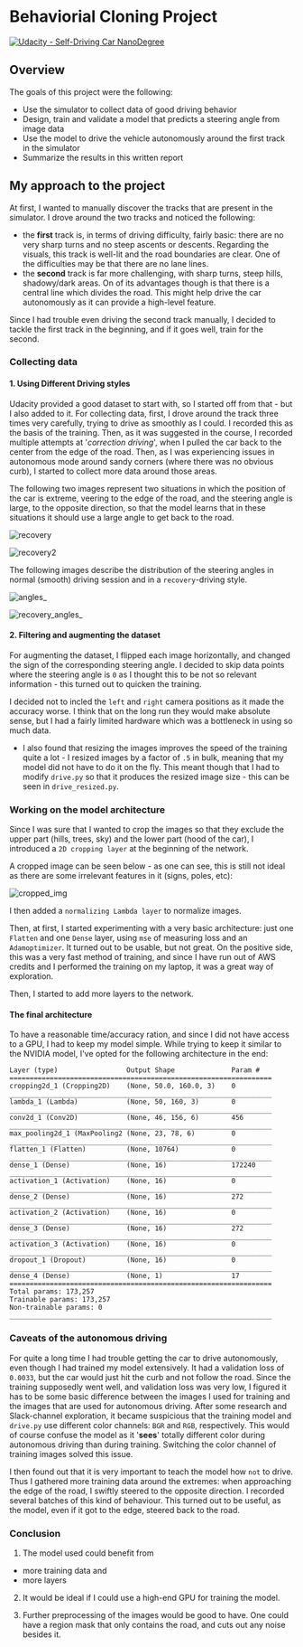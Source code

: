 # Behaviorial Cloning Project

[![Udacity - Self-Driving Car NanoDegree](https://s3.amazonaws.com/udacity-sdc/github/shield-carnd.svg)](http://www.udacity.com/drive)

Overview
---

The goals of this project were the following:
* Use the simulator to collect data of good driving behavior
* Design, train and validate a model that predicts a steering angle from image data
* Use the model to drive the vehicle autonomously around the first track in the simulator
* Summarize the results in this written report

## My approach to the project

At first, I wanted to manually discover the tracks that are present in the simulator. I drove around the two tracks and noticed the following:

- the **first** track is, in terms of driving difficulty, fairly basic: there are no very sharp turns and no steep ascents or descents. Regarding the visuals, this track is well-lit and the road boundaries are clear. One of the difficulties may be that there are no lane lines.
- the **second** track is far more challenging, with sharp turns, steep hills, shadowy/dark areas. On of its advantages though is that there is a central line which divides the road. This might help drive the car autonomously as it can provide a high-level feature.

Since I had trouble even driving the second track manually, I decided to tackle the first track in the beginning, and if it goes well, train for the second.

### Collecting data

#### 1. Using Different Driving styles

Udacity provided a good dataset to start with, so I started off from that - but I also added to it.
For collecting data, first, I drove around the track three times very carefully, trying to drive as smoothly as I could. I recorded this as the basis of the training. Then, as it was suggested in the course, I recorded multiple attempts at '*correction driving*', when I pulled the car back to the center from the edge of the road. Then, as I was experiencing issues in autonomous mode around sandy corners (where there was no obvious curb), I started to collect more data around those areas.

The following two images represent two situations in which the position of the car is extreme, veering to the edge of the road, and the steering angle is large, to the opposite direction, so that the model learns that in these situations it should use a large angle to get back to the road.  

![recovery](imgs/center_2017_12_13_17_48_24_998.jpg)

![recovery2](imgs/center_2017_12_13_17_51_34_319.jpg)

The following images describe the distribution of the steering angles in normal (smooth) driving session and in a `recovery`-driving style.

![angles_](imgs/angles_.png)

![recovery_angles_](imgs/recovery_angles.png)


#### 2. Filtering and augmenting the dataset

For augmenting the dataset, I flipped each image horizontally, and changed the sign of the corresponding steering angle.
I decided to skip data points where the steering angle is `0` as I thought this to be not so relevant information - this turned out to quicken the training.

I decided not to incled the `left` and `right` camera positions as it made the accuracy worse. I think that on the long run they would make absolute sense, but I had a fairly limited hardware which was a bottleneck in using so much data.

- I also found that resizing the images improves the speed of the training quite a lot - I resized images by a factor of `.5` in bulk, meaning that my model did not have to do it on the fly. This meant though that I had to modify `drive.py` so that it produces the resized image size - this can be seen in `drive_resized.py`.


### Working on the model architecture

Since I was sure that I wanted to crop the images so that they exclude the upper part (hills, trees, sky) and the lower part (hood of the car), I introduced a `2D cropping layer` at the beginning of the network.

A cropped image can be seen below - as one can see, this is still not ideal as there are some irrelevant features in it (signs, poles, etc):

![cropped_img](imgs/center_2017_12_04_20_07_15_134.jpg)

I then added a `normalizing Lambda layer` to normalize images.

Then, at first, I started experimenting with a very basic architecture: just one `Flatten` and one `Dense` layer, using `mse` of measuring loss and an `Adamoptimizer`.
It turned out to be usable, but not great. On the positive side, this was a very fast method of training, and since I have run out of AWS credits and I performed the training on my laptop, it was a great way of exploration.

Then, I started to add more layers to the network.

#### The final architecture

To have a reasonable time/accuracy ration, and since I did not have access to a GPU, I had to keep my model simple. While trying to keep it similar to the NVIDIA model, I've opted for the following architecture in the end:

```
Layer (type)                 Output Shape              Param #   
=================================================================
cropping2d_1 (Cropping2D)    (None, 50.0, 160.0, 3)    0         
_________________________________________________________________
lambda_1 (Lambda)            (None, 50, 160, 3)        0         
_________________________________________________________________
conv2d_1 (Conv2D)            (None, 46, 156, 6)        456       
_________________________________________________________________
max_pooling2d_1 (MaxPooling2 (None, 23, 78, 6)         0         
_________________________________________________________________
flatten_1 (Flatten)          (None, 10764)             0         
_________________________________________________________________
dense_1 (Dense)              (None, 16)                172240    
_________________________________________________________________
activation_1 (Activation)    (None, 16)                0         
_________________________________________________________________
dense_2 (Dense)              (None, 16)                272       
_________________________________________________________________
activation_2 (Activation)    (None, 16)                0         
_________________________________________________________________
dense_3 (Dense)              (None, 16)                272       
_________________________________________________________________
activation_3 (Activation)    (None, 16)                0         
_________________________________________________________________
dropout_1 (Dropout)          (None, 16)                0         
_________________________________________________________________
dense_4 (Dense)              (None, 1)                 17        
=================================================================
Total params: 173,257
Trainable params: 173,257
Non-trainable params: 0
_________________________________________________________________
```


### Caveats of the autonomous driving

For quite a long time I had trouble getting the car to drive autonomously, even though I had trained my model extensively. It had a validation loss of `0.0033`, but the car would just hit the curb and not follow the road. Since the training supposedly went well, and validation loss was very low, I figured it has to be some basic difference between the images I used for training and the images that are used for autonomous driving. After some research and Slack-channel exploration, it became suspicious that the training model and `drive.py` use different color channels: `BGR` and `RGB`, respectively. This would of course confuse the model as it '**sees**' totally different color during autonomous driving than during training. Switching the color channel of training images solved this issue.

I then found out that it is very important to teach the model how `not` to drive. Thus I gathered more training data around the extremes: when approaching the edge of the road, I swiftly steered to the opposite direction. I recorded several batches of this kind of behaviour. This turned out to be useful, as the model, even if it got to the edge, steered back to the road.


### Conclusion

1. The model used could benefit from

- more training data and
- more layers

2. It would be ideal if I could use a high-end GPU for training the model.

3. Further preprocessing of the images would be good to have. One could have a region mask that only contains the road, and cuts out any noise besides it.
